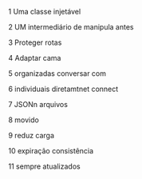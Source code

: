 
1 Uma classe injetável

2 UM intermediário de manipula antes

3 Proteger rotas

4 Adaptar cama

5 organizadas conversar com

6 individuais diretamtnet connect

7 JSONn arquivos

8 movido

9 reduz carga

10 expiração consistência

11 sempre atualizados
